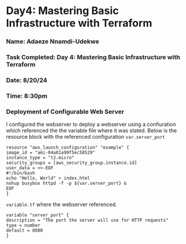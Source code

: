 
# Day4: Mastering Basic Infrastructure with Terraform

### Name: Adaeze Nnamdi-Udekwe
### Task Completed: Day 4: Mastering Basic Infrastructure with Terraform
### Date: 8/20/24
### Time: 8:30pm

### Deployment of  Configurable Web Server

I configured the webserver to deploy a webserver using a confiuration which referenced the the variable file where it was stated. Below is the resource block with the referenced configuration `var.server_port`

```hcl
resource "aws_launch_configuration" "example" {
image_id = "ami-04a81a99f5ec58529"
instance_type = "t2.micro"
security_groups = [aws_security_group.instance.id]
user_data = <<-EOF
#!/bin/bash
echo "Hello, World" > index.html
nohup busybox httpd -f -p ${var.server_port} &
EOF
}
```

`variable.tf` where the webserver referenced.
```hcl
variable "server_port" {
description = "The port the server will use for HTTP requests"
type = number
default = 8080
}


